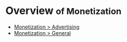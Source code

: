 # Overview <small>of Monetization</small>

* [Monetization > Advertising](advertising/index.md)
* [Monetization > General](general/index.md)
